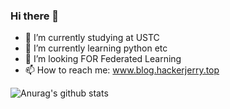 ### Hi there 👋

<!--
**hacker-jerry/hacker-jerry** is a ✨ _special_ ✨ repository because its `README.md` (this file) appears on your GitHub profile.

Here are some ideas to get you started:

- 🔭 I’m currently working on ...
- 🌱 I’m currently learning ...
- 👯 I’m looking to collaborate on ...
- 🤔 I’m looking for help with ...
- 💬 Ask me about ...
- 📫 How to reach me: ...
- 😄 Pronouns: ...
- ⚡ Fun fact: ...
-->

- 🔭 I’m currently studying at USTC
- 🌱 I’m currently learning python etc
- 👯 I’m looking FOR Federated Learning 
- 📫 How to reach me: www.blog.hackerjerry.top

![Anurag's github stats](https://github-readme-stats.vercel.app/api?username=hacker-jerry&count_private=true&show_icons=true&theme=vue)
